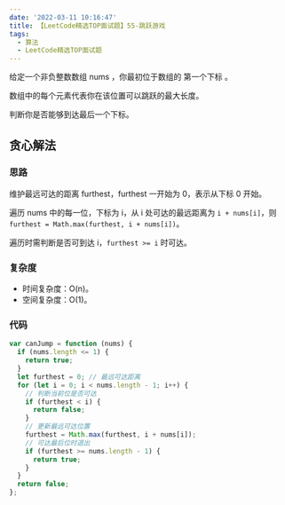 ```yaml
---
date: '2022-03-11 10:16:47'
title: 【LeetCode精选TOP面试题】55-跳跃游戏
tags:
  - 算法
  - LeetCode精选TOP面试题
---
```


给定一个非负整数数组 nums ，你最初位于数组的 第一个下标 。

数组中的每个元素代表你在该位置可以跳跃的最大长度。

判断你是否能够到达最后一个下标。

## 贪心解法

### 思路

维护最远可达的距离 furthest，furthest 一开始为 0，表示从下标 0 开始。

遍历 nums 中的每一位，下标为 i，从 i 处可达的最远距离为 `i + nums[i]`，则 `furthest = Math.max(furthest, i + nums[i])`。

遍历时需判断是否可到达 i，`furthest >= i` 时可达。

### 复杂度

- 时间复杂度：O(n)。
- 空间复杂度：O(1)。

### 代码

```js
var canJump = function (nums) {
  if (nums.length <= 1) {
    return true;
  }
  let furthest = 0; // 最远可达距离
  for (let i = 0; i < nums.length - 1; i++) {
    // 判断当前位是否可达
    if (furthest < i) {
      return false;
    }
    // 更新最远可达位置
    furthest = Math.max(furthest, i + nums[i]);
    // 可达最后位时退出
    if (furthest >= nums.length - 1) {
      return true;
    }
  }
  return false;
};
```

